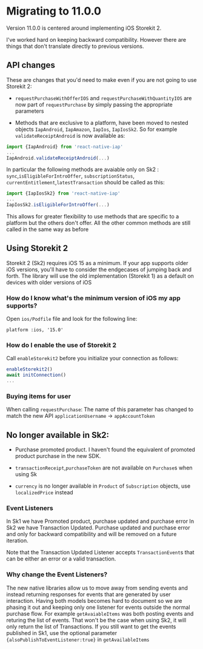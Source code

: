 # Migrating to 11.0.0

Version 11.0.0 is centered around implementing iOS Storekit 2.

I've worked hard on keeping backward compatibility. However there are things that don't translate directly to previous versions.

## API changes

These are changes that you'd need to make even if you are not going to use Storekit 2:

- `requestPurchaseWithOfferIOS` and `requestPurchaseWithQuantityIOS` are now part of `requestPurchase` by simply passing the appropriate parameters

- Methods that are exclusive to a platform, have been moved to nested objects `IapAndroid`, `IapAmazon`, `IapIos`, `IapIosSk2`. So for example `validateReceiptAndroid` is now available as:

```ts
import {IapAndroid} from 'react-native-iap'
...
IapAndroid.validateReceiptAndroid(...)
```

In particular the following methods are avaiable only on Sk2 : `sync`,`isEligibleForIntroOffer`, `subscriptionStatus`, `currentEntitlement`,`latestTransaction` should be called as this:

```ts
import {IapIosSk2} from 'react-native-iap'
...
IapIosSk2.isEligibleForIntroOffer(...)
```

This allows for greater flexibility to use methods that are specific to a platform but the others don't offer. All the other common methods are still called in the same way as before

## Using Storekit 2

Storekit 2 (Sk2) requires iOS 15 as a minimum. If your app supports older iOS versions, you'll have to consider the endgecases of jumping back and forth. The library will use the old implementation (Storekit 1) as a default on devices with older versions of iOS

### How do I know what's the minimum version of iOS my app supports?

Open `ios/Podfile` file
and look for the following line:

```
platform :ios, '15.0'
```

### How do I enable the use of Storekit 2

Call `enableStorekit2` before you initialize your connection as follows:

```ts
enableStorekit2()
await initConnection()
...
```

### Buying items for user

When calling `requestPurchase`:
The name of this parameter has changed to match the new API
`applicationUsername` -> `appAccountToken`

## No longer available in Sk2:

- Purchase promoted product. I haven't found the equivalent of promoted product purchase in the new SDK.

- `transactionReceipt`,`purchaseToken` are not available on `Purchase`s when using Sk

- `currency` is no longer available in `Product` of `Subscription` objects, use `localizedPrice` instead

### Event Listeners
In Sk1 we have Promoted product, purchase updated and purchase error
In Sk2 we have Transaction Updated. Purchase updated and purchase error and only for backward compatibility and will be removed on a future iteration.

Note that the Transaction Updated Listener accepts `TransactionEvent`s that can be either an error or a valid transaction.

### Why change the Event Listeners?
The new native libraries allow us to move away from sending events and instead returning responses for events that are generated by user interaction. Having both models becomes hard to document so we are phasing it out and keeping only one listener for events outside the normal purchase flow.
For example `getAvaiableItems` was both posting events and returing the list of events. That won't be the case when using Sk2, it will only return the list of Transactions. If you still want to get the events published in Sk1, use the optional parameter `{alsoPublishToEventListener:true}` in `getAvailableItems`